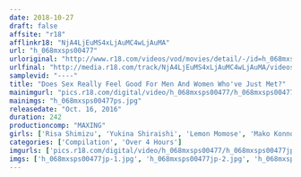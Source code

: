 ```yaml
---
date: 2018-10-27
draft: false
affsite: "r18"
afflinkr18: "NjA4LjEuMS4xLjAuMC4wLjAuMA"
url: "h_068mxsps00477"
urloriginal: "http://www.r18.com/videos/vod/movies/detail/-/id=h_068mxsps00477"
urlfinal: "http://media.r18.com/track/NjA4LjEuMS4xLjAuMC4wLjAuMA/videos/vod/movies/detail/-/id=h_068mxsps00477"
samplevid: "----"
title: "Does Sex Really Feel Good For Men And Women Who've Just Met?"
mainimgurl: "pics.r18.com/digital/video/h_068mxsps00477/h_068mxsps00477ps.jpg"
mainimgs: "h_068mxsps00477ps.jpg"
releasedate: "Oct. 16, 2016"
duration: 242
productioncomp: "MAXING"
girls: ['Risa Shimizu', 'Yukina Shiraishi', 'Lemon Momose', 'Mako Konno', 'Hina Kinami', 'Midzuki Sena', 'Yuzu Sakurai', 'Honoka Mihara', 'Shiho Mukai', 'Yuwa']
categories: ['Compilation', 'Over 4 Hours']
imgurls: ['pics.r18.com/digital/video/h_068mxsps00477/h_068mxsps00477jp-1.jpg', 'pics.r18.com/digital/video/h_068mxsps00477/h_068mxsps00477jp-2.jpg', 'pics.r18.com/digital/video/h_068mxsps00477/h_068mxsps00477jp-3.jpg', 'pics.r18.com/digital/video/h_068mxsps00477/h_068mxsps00477jp-4.jpg', 'pics.r18.com/digital/video/h_068mxsps00477/h_068mxsps00477jp-5.jpg', 'pics.r18.com/digital/video/h_068mxsps00477/h_068mxsps00477jp-6.jpg', 'pics.r18.com/digital/video/h_068mxsps00477/h_068mxsps00477jp-7.jpg', 'pics.r18.com/digital/video/h_068mxsps00477/h_068mxsps00477jp-8.jpg', 'pics.r18.com/digital/video/h_068mxsps00477/h_068mxsps00477jp-9.jpg', 'pics.r18.com/digital/video/h_068mxsps00477/h_068mxsps00477jp-10.jpg', 'pics.r18.com/digital/video/h_068mxsps00477/h_068mxsps00477jp-11.jpg', 'pics.r18.com/digital/video/h_068mxsps00477/h_068mxsps00477jp-12.jpg', 'pics.r18.com/digital/video/h_068mxsps00477/h_068mxsps00477jp-13.jpg', 'pics.r18.com/digital/video/h_068mxsps00477/h_068mxsps00477jp-14.jpg', 'pics.r18.com/digital/video/h_068mxsps00477/h_068mxsps00477jp-15.jpg', 'pics.r18.com/digital/video/h_068mxsps00477/h_068mxsps00477jp-16.jpg', 'pics.r18.com/digital/video/h_068mxsps00477/h_068mxsps00477jp-17.jpg', 'pics.r18.com/digital/video/h_068mxsps00477/h_068mxsps00477jp-18.jpg', 'pics.r18.com/digital/video/h_068mxsps00477/h_068mxsps00477jp-19.jpg', 'pics.r18.com/digital/video/h_068mxsps00477/h_068mxsps00477jp-20.jpg']
imgs: ['h_068mxsps00477jp-1.jpg', 'h_068mxsps00477jp-2.jpg', 'h_068mxsps00477jp-3.jpg', 'h_068mxsps00477jp-4.jpg', 'h_068mxsps00477jp-5.jpg', 'h_068mxsps00477jp-6.jpg', 'h_068mxsps00477jp-7.jpg', 'h_068mxsps00477jp-8.jpg', 'h_068mxsps00477jp-9.jpg', 'h_068mxsps00477jp-10.jpg', 'h_068mxsps00477jp-11.jpg', 'h_068mxsps00477jp-12.jpg', 'h_068mxsps00477jp-13.jpg', 'h_068mxsps00477jp-14.jpg', 'h_068mxsps00477jp-15.jpg', 'h_068mxsps00477jp-16.jpg', 'h_068mxsps00477jp-17.jpg', 'h_068mxsps00477jp-18.jpg', 'h_068mxsps00477jp-19.jpg', 'h_068mxsps00477jp-20.jpg']
---
```

